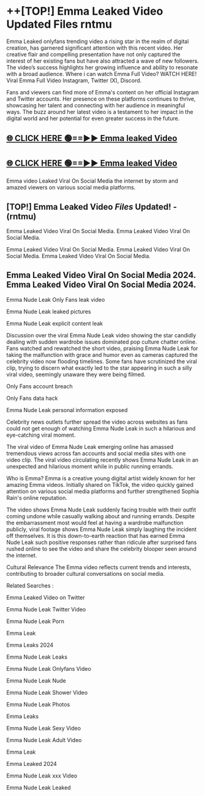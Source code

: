 # ++[TOP!] Emma Leaked Video Updated Files rntmu<br>

Emma Leaked onlyfans trending video a rising star in the realm of digital creation, has garnered significant attention with this recent video. Her creative flair and compelling presentation have not only captured the interest of her existing fans but have also attracted a wave of new followers. The video’s success highlights her growing influence and ability to resonate with a broad audience.
Where i can watch Emma Full Video? WATCH HERE! Viral Emma Full Video Instagram, Twitter (X), Discord.


Fans and viewers can find more of Emma's content on her official Instagram and Twitter accounts. Her presence on these platforms continues to thrive, showcasing her talent and connecting with her audience in meaningful ways. The buzz around her latest video is a testament to her impact in the digital world and her potential for even greater success in the future.


## [🌐 CLICK HERE 🟢==►► Emma leaked Video ](https://xnudes.xyz/go)

## [🌐 CLICK HERE 🟢==►► Emma leaked Video ](https://xnudes.xyz/go)



Emma video Leaked Viral On Social Media the internet by storm and amazed viewers on various social media platforms.


## [TOP!] Emma Leaked Video *Files* Updated! - (rntmu)

Emma Leaked Video Viral On Social Media. Emma Leaked Video Viral On Social Media.

Emma Leaked Video Viral On Social Media. Emma Leaked Video Viral On Social Media. Emma Leaked Video Viral On Social Media.


## Emma Leaked Video Viral On Social Media 2024. Emma Leaked Video Viral On Social Media 2024.
Emma Nude Leak Only Fans leak video

Emma Nude Leak leaked pictures

Emma Nude Leak explicit content leak

Discussion over the viral Emma Nude Leak video showing the star candidly dealing with sudden wardrobe issues dominated pop culture chatter online. Fans watched and rewatched the short video, praising Emma Nude Leak for taking the malfunction with grace and humor even as cameras captured the celebrity video now flooding timelines. Some fans have scrutinized the viral clip, trying to discern what exactly led to the star appearing in such a silly viral video, seemingly unaware they were being filmed.


Only Fans account breach

Only Fans data hack

Emma Nude Leak personal information exposed

Celebrity news outlets further spread the video across websites as fans could not get enough of watching Emma Nude Leak in such a hilarious and eye-catching viral moment.


The viral video of Emma Nude Leak emerging online has amassed tremendous views across fan accounts and social media sites with one video clip. The viral video circulating recently shows Emma Nude Leak in an unexpected and hilarious moment while in public running errands.


Who is Emma? Emma is a creative young digital artist widely known for her amazing Emma videos. Initially shared on TikTok, the video quickly gained attention on various social media platforms and further strengthened Sophia Rain's online reputation.

The video shows Emma Nude Leak suddenly facing trouble with their outfit coming undone while casually walking about and running errands. Despite the embarrassment most would feel at having a wardrobe malfunction publicly, viral footage shows Emma Nude Leak simply laughing the incident off themselves. It is this down-to-earth reaction that has earned Emma Nude Leak such positive responses rather than ridicule after surprised fans rushed online to see the video and share the celebrity blooper seen around the internet.

Cultural Relevance The Emma video reflects current trends and interests, contributing to broader cultural conversations on social media.

Related Searches :

Emma Leaked Video on Twitter

Emma Nude Leak Twitter Video

Emma Nude Leak Porn

Emma Leak 

Emma Leaks 2024

Emma Nude Leak Leaks

Emma Nude Leak Onlyfans Video

Emma Nude Leak Nude

Emma Nude Leak Shower Video

Emma Nude Leak Photos

Emma Leaks

Emma Nude Leak Sexy Video

Emma Nude Leak Adult Video

Emma Leak

Emma Leaked 2024

Emma Nude Leak xxx Video

Emma Nude Leak Leaked